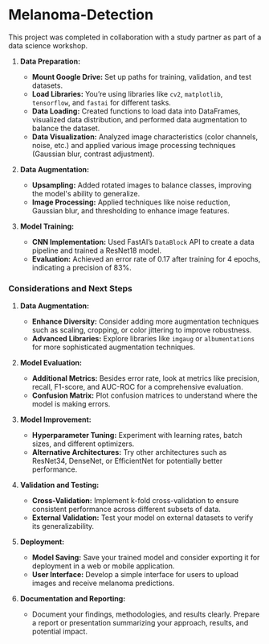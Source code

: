 # Melanoma-Detection
This project was completed in collaboration with a study partner as part of a data science workshop.
1. **Data Preparation:**
   - **Mount Google Drive:** Set up paths for training, validation, and test datasets.
   - **Load Libraries:** You’re using libraries like `cv2`, `matplotlib`, `tensorflow`, and `fastai` for different tasks.
   - **Data Loading:** Created functions to load data into DataFrames, visualized data distribution, and performed data augmentation to balance the dataset.
   - **Data Visualization:** Analyzed image characteristics (color channels, noise, etc.) and applied various image processing techniques (Gaussian blur, contrast adjustment).

2. **Data Augmentation:**
   - **Upsampling:** Added rotated images to balance classes, improving the model's ability to generalize.
   - **Image Processing:** Applied techniques like noise reduction, Gaussian blur, and thresholding to enhance image features.

3. **Model Training:**
   - **CNN Implementation:** Used FastAI’s `DataBlock` API to create a data pipeline and trained a ResNet18 model.
   - **Evaluation:** Achieved an error rate of 0.17 after training for 4 epochs, indicating a precision of 83%.

### Considerations and Next Steps

1. **Data Augmentation:**
   - **Enhance Diversity:** Consider adding more augmentation techniques such as scaling, cropping, or color jittering to improve robustness.
   - **Advanced Libraries:** Explore libraries like `imgaug` or `albumentations` for more sophisticated augmentation techniques.

2. **Model Evaluation:**
   - **Additional Metrics:** Besides error rate, look at metrics like precision, recall, F1-score, and AUC-ROC for a comprehensive evaluation.
   - **Confusion Matrix:** Plot confusion matrices to understand where the model is making errors.

3. **Model Improvement:**
   - **Hyperparameter Tuning:** Experiment with learning rates, batch sizes, and different optimizers.
   - **Alternative Architectures:** Try other architectures such as ResNet34, DenseNet, or EfficientNet for potentially better performance.

4. **Validation and Testing:**
   - **Cross-Validation:** Implement k-fold cross-validation to ensure consistent performance across different subsets of data.
   - **External Validation:** Test your model on external datasets to verify its generalizability.

5. **Deployment:**
   - **Model Saving:** Save your trained model and consider exporting it for deployment in a web or mobile application.
   - **User Interface:** Develop a simple interface for users to upload images and receive melanoma predictions.

6. **Documentation and Reporting:**
   - Document your findings, methodologies, and results clearly. Prepare a report or presentation summarizing your approach, results, and potential impact.

